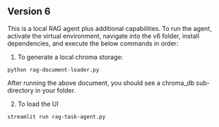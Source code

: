 ## Version 6

This is a local RAG agent plus additional capabilities.
To run the agent, activate the virtual environment, navigate into the v6 folder, install dependencies, and execute the below commands in order:

1. To generate a local chroma storage:
```
python rag-document-loader.py
```
After running the above document, you should see a chroma_db sub-directory in your folder.


2. To load the UI
```
streamlit run rag-task-agent.py
```